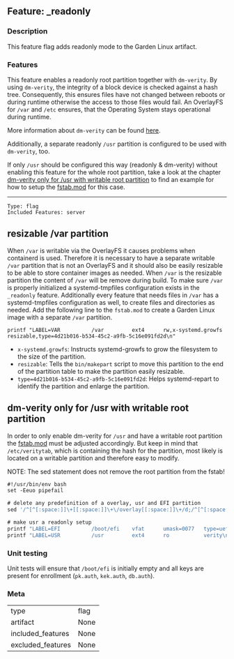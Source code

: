 ## Feature: _readonly
### Description
<website-feature>
This feature flag adds readonly mode to the Garden Linux artifact.
</website-feature>

### Features
This feature enables a readonly root partition together with `dm-verity`. By using `dm-verity`, the integrity of a block device is checked against a hash tree. Consequently, this ensures files have not changed between reboots or during runtime otherwise the access to those files would fail. An OverlayFS for `/var` and `/etc` ensures, that the Operating System stays operational during runtime.

More information about `dm-verity` can be found [here](https://www.kernel.org/doc/html/latest/admin-guide/device-mapper/verity.html).

Additionally, a separate readonly `/usr` partition is configured to be used with `dm-verity`, too.

If only `/usr` should be configured this way (readonly & dm-verity) without enabling this feature for the whole root partition, take a look at the chapter [dm-verity only for /usr with writable root partition](#dm-verity-only-for-usr-with-writable-root-partition) to find an example for how to setup the [fstab.mod](https://github.com/gardenlinux/gardenlinux/blob/main/features/_readonly/fstab.mod) for this case.

---

	Type: flag
	Included Features: server


## resizable /var partition

When `/var` is writable via the OverlayFS it causes problems when containerd is used. Therefore it is necessary to have a separate writable `/var` partition that is not an OverlayFS and it should also be easily resizable to be able to store container images as needed. When `/var` is the resizable partition the content of `/var` will be remove during build. To make sure `/var` is properly initialized a systemd-tmpfiles configuration exists in the `_readonly` feature. Additionally every feature that needs files in `/var` has a systemd-tmpfiles configuration as well, to create files and directories as needed.
Add the following line to the `fstab.mod` to create a Garden Linux image with a separate `/var` partition.

```
printf "LABEL=VAR          /var         ext4      rw,x-systemd.growfs          resizable,type=4d21b016-b534-45c2-a9fb-5c16e091fd2d\n"
```
* `x-systemd.growfs`: Instructs systemd-growfs to grow the filesystem to the size of the partition.
* `resizable`: Tells the `bin/makepart` script to move this partition to the end of the partition table to make the partition easily resizable.
* `type=4d21b016-b534-45c2-a9fb-5c16e091fd2d`: Helps systemd-repart to identify the partition and enlarge the partition.

## dm-verity only for /usr with writable root partition

In order to only enable dm-verity for `/usr` and have a writable root partition the [fstab.mod](https://github.com/gardenlinux/gardenlinux/blob/main/features/_readonly/fstab.mod) must be adjusted accordingly. But keep in mind that `/etc/veritytab`, which is containing the hash for the partition, most likely is located on a writable partition and therefore easy to modify.

NOTE: The sed statement does not remove the root partition from the fstab!

```fstab.mod
#!/usr/bin/env bash
set -Eeuo pipefail

# delete any predefinition of a overlay, usr and EFI partition
sed '/^[^[:space:]]\+[[:space:]]\+\/overlay[[:space:]]\+/d;/^[^[:space:]]\+[[:space:]]\+\/usr[[:space:]]\+/d;/^[^[:space:]]\+[[:space:]]\+\/boot\/efi[[:space:]]\+/d'

# make usr a readonly setup
printf "LABEL=EFI          /boot/efi    vfat      umask=0077   type=uefi,size=96MiB\n"
printf "LABEL=USR          /usr         ext4      ro           verity\n"
```

### Unit testing
Unit tests will ensure that `/boot/efi` is initially empty and all keys are present for enrollment (`pk.auth`, `kek.auth`, `db.auth`).

### Meta
|||
|---|---|
|type|flag|
|artifact|None|
|included_features|None|
|excluded_features|None|
